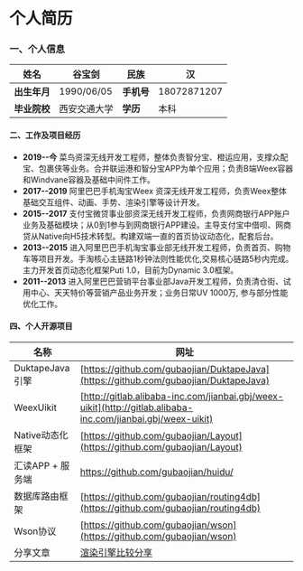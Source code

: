 # 个人简历

<a name="q2YWI"></a>
### 一、个人信息
| **姓名** | 谷宝剑 | **民族** | 汉 |
| --- | --- | --- | --- |
| **出生年月** | 1990/06/05 | **手机号** | 18072871207 |
| **毕业院校** | 西安交通大学 | **学历** | 本科 |

<a name="sUNhs"></a>
#### 二、工作及项目经历
- **2019--今**    菜鸟资深无线开发工程师，整体负责智分宝、橙运应用，支撑众配宝、包裹侠等业务。合并联运港和智分宝APP为单个应用；负责B端Weex容器和Windvane容器及基础中间件工作。
- **2017--2019**   阿里巴巴手机淘宝Weex 资深无线开发工程师，负责Weex整体基础交互组件、动画、手势、渲染引擎等设计开发。
- **2015--2017**  支付宝微贷事业部资深无线开发工程师，负责网商银行APP账户业务及基础模块；从0到1参与到网商银行APP建设。主导支付宝中借呗、网商贷从Native向H5技术转型。构建双端一直的首页协议动态化，配套后台。
- **2013--2015**  进入阿里巴巴手机淘宝事业部无线开发工程师，负责首页、购物车等项目开发。手淘核心主链路1秒钟法则性能优化,交易核心链路5秒内完成。主力开发首页动态化框架Puti 1.0，目前为Dynamic 3.0框架。
- **2011--2013**  进入阿里巴巴营销平台事业部Java开发工程师，负责清仓街、试用中心、天天特价等营销产品业务开发；业务日常UV 1000万, 参与部分性能优化工作。
<a name="LNpyF"></a>

#### 四、个人开源项目
| **名称** | 网址 |
| --- | --- |
| DuktapeJava引擎 | [https://github.com/gubaojian/DuktapeJava](https://github.com/gubaojian/DuktapeJava) |
| WeexUikit | [http://gitlab.alibaba-inc.com/jianbai.gbj/weex-uikit](http://gitlab.alibaba-inc.com/jianbai.gbj/weex-uikit) |
| Native动态化框架 | [https://github.com/gubaojian/Layout](https://github.com/gubaojian/Layout) |
| 汇读APP + 服务端 | https://github.com/gubaojian/huidu/ |
| 数据库路由框架  | [https://github.com/gubaojian/routing4db](https://github.com/gubaojian/routing4db) |
| Wson协议 | [https://github.com/gubaojian/wson](https://github.com/gubaojian/wson) |
| 分享文章 | [渲染引擎比较分享](https://mp.weixin.qq.com/s/BPFldh8uPsv-hvVQbYlTOg?from=timeline&scene=2&subscene=2&clicktime=1586868112&enterid=1586868112) |

